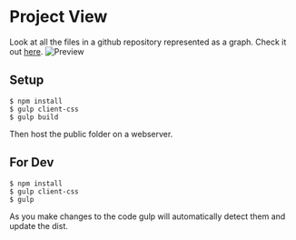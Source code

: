 # Project View

Look at all the files in a github repository represented as a graph.
Check it out [here](https://elicdavis.github.io/ProjectView/).
![Preview](https://i.imgur.com/H3z0Nvr.png)

## Setup
```
$ npm install
$ gulp client-css
$ gulp build
```

Then host the public folder on a webserver.

## For Dev
```
$ npm install
$ gulp client-css
$ gulp
```

As you make changes to the code gulp will automatically detect them and update the dist.
